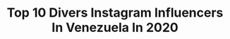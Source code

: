 ---
title: Top 10 Divers Instagram Influencers In Venezuela In 2020
description: >-
  Find top divers Instagram influencers in Venezuela in 2020. Most popular hashtags: #diversion #barinas #baile #cultura.
platform: Instagram
profiles:
  - username: "juan_diasparra"
    fullname: >-
      Juan Diasparra
    location: "Venezuela"
    followers: 9293
    engagement: 602
    commentsToLikes: 0.054556
    id: ck14kh802pi7s0i194gxcitj2
    verified: false
    hashtags: "#thelostworld, #mongabay, #ranamono, #urao"
  - username: "cesar_losroques"
    fullname: >-
      Cesar Espinoza 🇻🇪
    location: "Venezuela"
    followers: 10083
    engagement: 585
    commentsToLikes: 0.034987
    id: ck5hne9n8nms70i11972bacd7
    verified: false
    hashtags: "#observacion, #meriland, #surf, #oceanfamily"
  - username: "psicologia.h"
    fullname: >-
      Psicólogo A.H / Psicología
    location: "Venezuela"
    followers: 80411
    engagement: 73
    commentsToLikes: 0.017395
    id: ck13d13lp34s20i192vzq4k3f
    verified: false
    hashtags: "#vaupes, #novios, #lastablas, #washington"
  - username: "rossitorrealba.ve"
    fullname: >-
      Rossi Torrealba
    location: "Venezuela"
    followers: 13954
    engagement: 188
    commentsToLikes: 0.040187
    id: ck15pegucxhgf0i19mfivzbpj
    verified: false
    hashtags: "#amomitrabajo, #chicasfitness, #cuidatusalud, #cuidatufamilia"
  - username: "irene.chen.chen"
    fullname: >-
      Irene
    location: "Venezuela"
    followers: 24518
    engagement: 579
    commentsToLikes: 0.158002
    id: ck0ubyof3fnez0i19pgtz5qlw
    verified: false
    hashtags: "#workaholic, #powerrangers, #cultural, #comunidad"
  - username: "elconcursobyos"
    fullname: >-
      EL CONCURSO by Osmel Sousa
    location: "Venezuela"
    followers: 74394
    engagement: 576
    commentsToLikes: 0.030462
    id: ck5c6nwy85u1f0i11htwi8k6v
    verified: true
    hashtags: "#nadiesabetodoloque, #universal, #bellezaqueinspira, #elconcurso"
  - username: "flor.de.essen"
    fullname: >-
      Somos Una Familia Que Cocina
    location: "Venezuela"
    followers: 40293
    engagement: 187
    commentsToLikes: 0.086900
    id: ck13495b6vbrz0i19qezo1hfv
    verified: false
    hashtags: "#canastitas, #remedioscaseros, #bolitas, #buenarranque"
  - username: "lugaresdevzla"
    fullname: >-
      #RECORRIENDOVENEZUELA
    location: "Venezuela"
    followers: 72222
    engagement: 290
    commentsToLikes: 0.036835
    id: ck8t41vcg57p60j78ah1ipj24
    verified: false
    hashtags: "#mani, #chuspa, #jorgeguerrero, #explorando"
  - username: "soycarlaluis"
    fullname: >-
      C A R L A  L U I S
    location: "Venezuela"
    followers: 12872
    engagement: 680
    commentsToLikes: 0.222286
    id: ck6031efjkgm30i140e6apkc7
    verified: false
    hashtags: "#fumar, #agrede, #beauty, #elegancia"
  - username: "pepitoromero"
    fullname: >-
      𝓗𝓮𝓬𝓽𝓸𝓻  𝓡𝓸𝓶𝓮𝓻𝓸
    location: "Venezuela"
    followers: 63023
    engagement: 118
    commentsToLikes: 0.117515
    id: ck0w253rymnta0i19s8xodl8c
    verified: false
    hashtags: "#korea, #expareja, #ndios, #daddysgirl"
---
